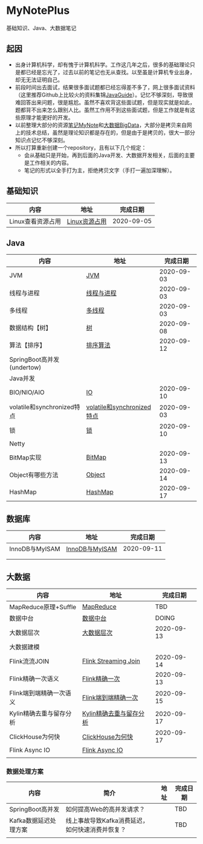# MyNotePlus
基础知识、Java、大数据笔记

## 起因

* 出身计算机科学，却有愧于计算机科学。工作这几年之后，很多的基础理论只是都已经是忘光了，过去以前的笔记也无从查找。以至虽是计算机专业出身，却无无法证明自己。
* 前段时间出去面试，结果很多面试题都已经忘得差不多了，网上很多面试资料（这里推荐Github上比较火的资料集锦[JavaGuide](https://github.com/Snailclimb/JavaGuide)）。记忆不够深刻，导致很难回答出来问题，很是尴尬。虽然不喜欢背这些面试题，但是现实就是如此，题都背不出来怎么跟别人比。虽然工作用不到这些面试题，但是工作就是有这些原理才能更好的开发。
* 以前整理大部分的资源[笔记MyNote](https://github.com/JackKuang/MyNote)和[大数据BigData](https://github.com/JackKuang/BigData)，大部分是拷贝来自网上的技术总结，虽然是理论知识都是存在的，但是由于是拷贝的，很大一部分知识点记忆不够深刻。
* 所以打算重新创建一个repository，且有以下几个规定：
  * 会从基础只是开始，再到后面的Java开发、大数据开发相关，后面的主要是工作相关的内容。
  * 笔记的形式以全手打为主，拒绝拷贝文字（手打一遍加深理解）。

## 基础知识

| 内容              | 地址                                 | 完成日期   |
| ----------------- | ------------------------------------ | ---------- |
| Linux查看资源占用 | [Linux资源占用](./Linux/Resource.md) | 2020-09-05 |



## Java

| 内容                       | 地址                                                         | 完成日期   |
| -------------------------- | ------------------------------------------------------------ | ---------- |
| JVM                        | [JVM](./Java/JVM.md)                                         | 2020-09-03 |
| 线程与进程                 | [线程与进程](./Java/ProcessAndThread.md)                     | 2020-09-03 |
| 多线程                     | [多线程](./Java/MultiThread.md)                              | 2020-09-03 |
| 数据结构【树】             | [树](./Java/Tree.md)                                         | 2020-09-08 |
| 算法【排序】               | [排序算法](./Java/SortAlgorithm.md)                          | 2020-09-12 |
| SpringBoot高并发(undertow) |                                                              |            |
| Java并发                   |                                                              |            |
| BIO/NIO/AIO                | [IO](./Java/IO.md)                                           | 2020-09-10 |
| volatile和synchronized特点 | [volatile和synchronized特点](./Java/VolatileAndSynchronized.md) | 2020-09-03 |
| 锁                         | [锁](./Java/Lock.md)                                         | 2020-09-10 |
| Netty                      |                                                              |            |
| BitMap实现                 | [BitMap](./Java/BitMap.md)                                   | 2020-09-13 |
| Object有哪些方法           | [Object](./Java/Object.md)                                   | 2020-09-14 |
| HashMap                    | [HashMap](./Java/HashMap.md)                                 | 2020-09-17 |

## 数据库

| 内容           | 地址                                        | 完成日期   |
| -------------- | ------------------------------------------- | ---------- |
| InnoDB与MyISAM | [InnoDB与MyISAM](./Database/MysqlEngine.md) | 2020-09-11 |
|                |                                             |            |
|                |                                             |            |

## 大数据

| 内容                    | 地址                                                     | 完成日期   |
| ----------------------- | -------------------------------------------------------- | ---------- |
| MapReduce原理+Suffle    | [MapReduce](./BigData/MapReduce.md)                      | TBD        |
| 数据中台                | [数据中台](./BigData/DataCenter.md)                      | DOING      |
| 大数据层次              | [大数据层次](./BigData/Level.md)                         | 2020-09-13 |
| 大数据建模              |                                                          |            |
| Flink流流JOIN           | [Flink Streaming Join](./BigData/FlinkStreamingJoin.md)  | 2020-09-14 |
| Flink精确一次语义       | [Flink精确一次](./BigData/FlinkExactlyOnce.md)           | 2020-09-13 |
| Flink端到端精确一次语义 | [Flink端到端精确一次](./BigData/FlinkSinkExactlyOnce.md) | 2020-09-15 |
| Kylin精确去重与留存分析 | [Kylin精确去重与留存分析](./Bigdata/kylinRetention.md)   | 2020-09-17 |
| ClickHouse为何快        | [ClickHouse为何快](./Bigdata/ClickHouse.md)              | 2020-09-17 |
| Flink Async IO          | [Flink Async IO](./Bigdata/FlinkAsyncIO.md)              |            |
|                         |                                                          |            |



### 数据处理方案

| 内容                  | 简介                                            | 地址 | 完成日期 |
| --------------------- | ----------------------------------------------- | ---- | -------- |
| SpringBoot高并发      | 如何提高Web的高并发请求？                       |      | TBD      |
| Kafka数据延迟处理方案 | 线上事故导致Kafka消费延迟，如何快速消费并恢复？ |      | TBD      |
|                       |                                                 |      |          |

